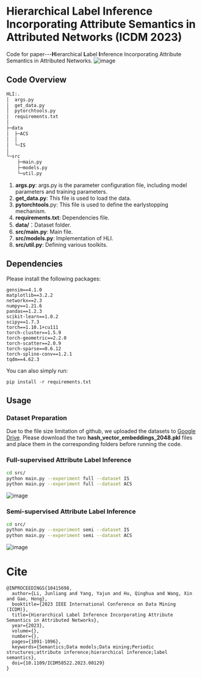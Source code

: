 ﻿# Hierarchical Label Inference Incorporating Attribute Semantics in Attributed Networks (ICDM 2023)
Code for paper---**H**ierarchical **L**abel **I**nference Incorporating Attribute Semantics in Attributed Networks.
![image](https://github.com/ki-ljl/HLI/assets/56509367/8d60f6a1-9759-4089-8e4b-1dbf525ec215)

## Code Overview
```bash
HLI:.
│  args.py
│  get_data.py
│  pytorchtools.py
│  requirements.txt
│          
├─data            
│  ├─ACS
│  │      
│  └─IS
│          
└─src
    ├─main.py
    ├─models.py
    └─util.py
```
1. **args.py**: args.py is the parameter configuration file, including model parameters and training parameters.
2. **get_data.py**: This file is used to load the data.
3. **pytorchtools**.py: This file is used to define the earlystopping mechanism.
4. **requirements.txt**: Dependencies file.
5. **data/**：Dataset folder.
6. **src/main.py**: Main file.
7. **src/models.py**: Implementation of HLI.
8. **src/util.py**: Defining various toolkits.
## Dependencies
Please install the following packages:
```
gensim==4.1.0
matplotlib==3.2.2
networkx==2.3
numpy==1.21.6
pandas==1.2.3
scikit-learn==1.0.2
scipy==1.7.3
torch==1.10.1+cu111
torch-cluster==1.5.9
torch-geometric==2.2.0
torch-scatter==2.0.9
torch-sparse==0.6.12
torch-spline-conv==1.2.1
tqdm==4.62.3
```
You can also simply run:
```
pip install -r requirements.txt
```
## Usage
### Dataset Preparation
Due to the file size limitation of github, we uploaded the datasets to [Google Drive](https://drive.google.com/drive/folders/1Kbt2B8qEyG48A-TIbxO5bvpBuziC8DDd?usp=sharing). Please download the two **hash_vector_embeddings_2048.pkl** files and place them in the corresponding folders before running the code.
### Full-supervised Attribute Label Inference
```bash
cd src/
python main.py --experiment full --dataset IS
python main.py --experiment full --dataset ACS
```
![image](https://github.com/ki-ljl/HLI/assets/56509367/e3797faf-2e46-40c4-89a7-2e6c45eeb56a#pic_center)

### Semi-supervised Attribute Label Inference
```bash
cd src/
python main.py --experiment semi --dataset IS
python main.py --experiment semi --dataset ACS
```
![image](https://github.com/ki-ljl/HLI/assets/56509367/8769e173-645a-44f1-a632-a6eb76f3d0ec)

# Cite
```
@INPROCEEDINGS{10415698,
  author={Li, Junliang and Yang, Yajun and Hu, Qinghua and Wang, Xin and Gao, Hong},
  booktitle={2023 IEEE International Conference on Data Mining (ICDM)}, 
  title={Hierarchical Label Inference Incorporating Attribute Semantics in Attributed Networks}, 
  year={2023},
  volume={},
  number={},
  pages={1091-1096},
  keywords={Semantics;Data models;Data mining;Periodic structures;attribute inference;hierarchical inference;label semantics},
  doi={10.1109/ICDM58522.2023.00129}
}
```
